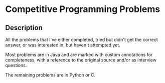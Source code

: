 # Competitive Programming Problems

## Description
All the problems that I've either completed, tried but didn't get the correct answer, or was interested in, but haven't attempted yet.

Most problems are in Java and are marked with custom annotations for completeness, with a reference to the original source and/or as interview questions.

The remaining problems are in Python or C.